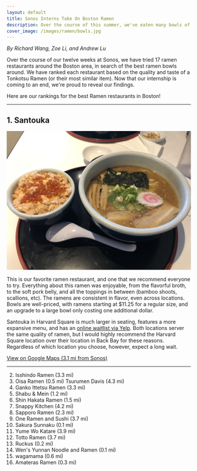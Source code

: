 ```yaml
---
layout: default
title: Sonos Interns Take On Boston Ramen
description: Over the course of this summer, we've eaten many bowls of ramen. We've ranked them for you here!
cover_image: /images/ramen/bowls.jpg
---
```


*By Richard Wang, Zoe Li, and Andrew Lu*

Over the course of our twelve weeks at Sonos, we have tried 17 ramen restaurants around the Boston area, in search of the best ramen bowls around. We have ranked each restaurant based on the quality and taste of a Tonkotsu Ramen (or their most similar item). Now that our internship is coming to an end, we're proud to reveal our findings.

Here are our rankings for the best Ramen restaurants in Boston!

---

## 1. Santouka

![Santouka Harvard Square](/images/ramen/01santouka.jpg)

This is our favorite ramen restaurant, and one that we recommend everyone to try. Everything about this ramen was enjoyable, from the flavorful broth, to the soft pork belly, and all the toppings in between (bamboo shoots, scallions, etc). The ramens are consistent in flavor, even across locations. Bowls are well-priced, with ramens starting at $11.25 for a regular size, and an upgrade to a large bowl only costing one additional dollar.

Santouka in Harvard Square is much larger in seating, features a more expansive menu, and has an [online waitlist via Yelp](https://www.yelp.com/biz/santouka-harvard-square-cambridge-3). Both locations server the same quality of ramen, but I would highly recommend the Harvard Square location over their location in Back Bay for these reasons. Regardless of which location you choose, however, expect a long wait. 

[View on Google Maps (3.1 mi from Sonos)](https://goo.gl/maps/rawcE3fuhDmH1hLP8)

---

2.  Isshindo Ramen (3.3 mi)
3.  Oisa Ramen (0.5 mi)
    Tsurumen Davis (4.3 mi)
4.  Ganko Ittetsu Ramen (3.3 mi)
5.  Shabu & Mein (1.2 mi)
6.  Shin Hakata Ramen (1.5 mi)
7.  Snappy Kitchen (4.2 mi)
8.  Sapporo Ramen (2.3 mi)
9.  One Ramen and Sushi (3.7 mi)
10. Sakura Sunnaku (0.1 mi)
11. Yume Wo Katare (3.9 mi)
12. Totto Ramen (3.7 mi)
13. Ruckus (0.2 mi)
14. Wen's Yunnan Noodle and Ramen (0.1 mi)
15. wagamama (0.6 mi)
16. Amateras Ramen (0.3 mi)
